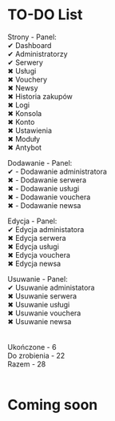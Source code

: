 # TO-DO List

Strony - Panel:<br>
✔ Dashboard<br>
✔ Administratorzy<br>
✔ Serwery<br>
✖ Usługi<br>
✖ Vouchery<br>
✖ Newsy<br>
✖ Historia zakupów<br>
✖ Logi<br>
✖ Konsola<br>
✖ Konto<br>
✖ Ustawienia<br>
✖ Moduły<br>
✖ Antybot<br>

Dodawanie - Panel:<br>
✔ - Dodawanie administratora<br>
✖ - Dodawanie serwera<br>
✖ - Dodawanie usługi<br>
✖ - Dodawanie vouchera<br>
✖ - Dodawanie newsa<br>

Edycja - Panel:<br>
✔ Edycja administatora<br>
✖ Edycja serwera<br>
✖ Edycja usługi<br>
✖ Edycja vouchera<br>
✖ Edycja newsa<br>

Usuwanie - Panel:<br>
✔ Usuwanie administatora<br>
✖ Usuwanie serwera<br>
✖ Usuwanie usługi<br>
✖ Usuwanie vouchera<br>
✖ Usuwanie newsa<br>
<br>
<br>
Ukończone - 6<br>
Do zrobienia - 22<br>
Razem - 28<br><br>

# Coming soon
